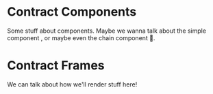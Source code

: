 # Contract Components

Some stuff about components. Maybe we wanna talk about the simple component
, or maybe even the chain component 🤔.

# Contract Frames

We can talk about how we'll render stuff here!

